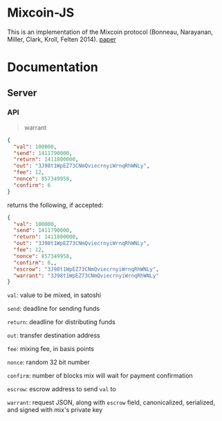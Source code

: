 # Mixcoin-JS

This is an implementation of the Mixcoin protocol (Bonneau, Narayanan, Miller, Clark, Kroll, Felten 2014). [paper](https://eprint.iacr.org/2014/077.pdf)

# Documentation

## Server

### API

> warrant

```json
{
  "val": 100000,
  "send": 1411790000,
  "return": 1411800000,
  "out": "3J98t1WpEZ73CNmQviecrnyiWrnqRhWNLy",
  "fee": 12,
  "nonce": 857349958,
  "confirm": 6
}
```

returns the following, if accepted:

```json
{
  "val": 100000,
  "send": 1411790000,
  "return": 1411800000,
  "out": "3J98t1WpEZ73CNmQviecrnyiWrnqRhWNLy",
  "fee": 12,
  "nonce": 857349958,
  "confirm": 6,,
  "escrow": "3J98t1WpEZ73CNmQviecrnyiWrnqRhWNLy",
  "warrant": "3J98t1WpEZ73CNmQviecrnyiWrnqRhWNLy"
}
```


`val`: value to be mixed, in satoshi

`send`: deadline for sending funds

`return`: deadline for distributing funds

`out`: transfer destination address

`fee`: mixing fee, in basis points

`nonce`: random 32 bit number

`confirm`: number of blocks mix will wait for payment confirmation

`escrow`: escrow address to send `val` to

`warrant`: request JSON, along with `escrow` field, canonicalized, serialized, and signed with mix's private key
